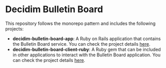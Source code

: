 # Decidim Bulletin Board

This repository follows the monorepo pattern and includes the following projects:

- **decidim-bulletin-board-app**: A Ruby on Rails application that contains the Bulletin Board service. You can check the project details [here](https://github.com/decidim/decidim-bulletin-board/blob/master/decidim-bulletin-board-app/README.md).
- **decidim-bulletin-board-client-ruby**: A Ruby gem that can be included in other applications to interact with the Bulletin Board application. You can check the project details [here](https://github.com/decidim/decidim-bulletin-board/blob/master/decidim-bulletin-board-client-ruby/README.md).
